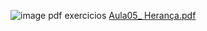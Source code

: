![image](https://github.com/CaioLariel/ADO_ex1/assets/112914813/b8c0e778-0c76-4b24-8f12-0f68ac408e8d)
pdf exercicios [Aula05_ Herança.pdf](https://github.com/CaioLariel/ADO_EX4/files/14548847/Aula05_.Heranca.pdf)
